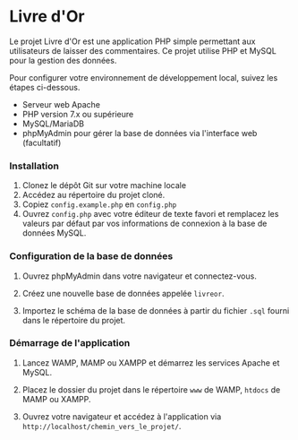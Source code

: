 # Livre d'Or

Le projet Livre d'Or est une application PHP simple permettant aux utilisateurs de laisser des commentaires. Ce projet utilise PHP et MySQL pour la gestion des données.

Pour configurer votre environnement de développement local, suivez les étapes ci-dessous.
- Serveur web Apache
- PHP version 7.x ou supérieure
- MySQL/MariaDB
- phpMyAdmin pour gérer la base de données via l'interface web (facultatif)

### Installation

1. Clonez le dépôt Git sur votre machine locale 
2. Accédez au répertoire du projet cloné.
3. Copiez `config.example.php` en `config.php`
4. Ouvrez `config.php` avec votre éditeur de texte favori et remplacez les valeurs par défaut par vos informations de connexion à la base de données MySQL.

### Configuration de la base de données

1. Ouvrez phpMyAdmin dans votre navigateur et connectez-vous.

2. Créez une nouvelle base de données appelée `livreor`.

3. Importez le schéma de la base de données à partir du fichier `.sql` fourni dans le répertoire du projet.

### Démarrage de l'application

1. Lancez WAMP, MAMP ou XAMPP et démarrez les services Apache et MySQL.

2. Placez le dossier du projet dans le répertoire `www` de WAMP, `htdocs` de MAMP ou XAMPP.

3. Ouvrez votre navigateur et accédez à l'application via `http://localhost/chemin_vers_le_projet/`.

